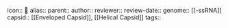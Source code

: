 icon:: 🦠
alias::
parent::
author::
reviewer::
review-date::
genome:: [[-ssRNA]] 
capsid:: [[Enveloped Capsid]], [[Helical Capsid]] 
tags::
